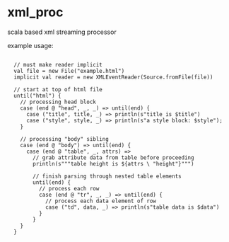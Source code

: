 # xml_proc
scala based xml streaming processor

example usage:
<pre>
<code>
  // must make reader implicit
  val file = new File("example.html")
  implicit val reader = new XMLEventReader(Source.fromFile(file))
  
  // start at top of html file
  until("html") {
    // processing head block
    case (end @ "head", _, _) => until(end) {
      case ("title", title, _) => println(s"title is $title")
      case ("style", style, _) => println(s"a style block: $style");
    }
    
    // processing "body" sibling
    case (end @ "body") => until(end) {
      case (end @ "table", _, attrs) =>
        // grab attribute data from table before proceeding
        println(s"""table height is ${attrs \ "height"}""")
        
        // finish parsing through nested table elements
        until(end) {
          // process each row
          case (end @ "tr", _, _) => until(end) {
            // process each data element of row
            case ("td", data, _) => println(s"table data is $data")
          }
        }
    }
  }
</code>
</pre>
